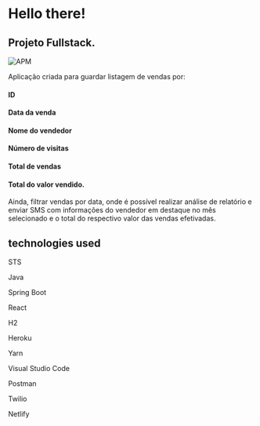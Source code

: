 # Hello there!

## Projeto Fullstack.

![APM](https://img.shields.io/apm/l/demo)

 Aplicação criada para guardar listagem de vendas por:
 #### ID
 #### Data da venda 
 #### Nome do	vendedor
 #### Número de visitas	
 #### Total de vendas  
 #### Total do valor vendido.
 
 Ainda, filtrar vendas por data, onde é possível realizar análise de relatório e enviar SMS
 com informações do vendedor em destaque no mês selecionado e o total do respectivo valor das vendas efetivadas.
 
 
## technologies used

STS
 
Java

Spring Boot

React

H2

Heroku

Yarn

Visual Studio Code

Postman

Twilio

Netlify

